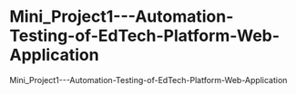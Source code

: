 # Mini_Project1---Automation-Testing-of-EdTech-Platform-Web-Application
Mini_Project1---Automation-Testing-of-EdTech-Platform-Web-Application

